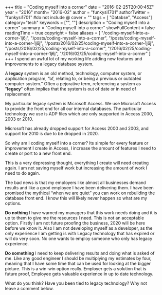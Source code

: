 +++
title = "Coding myself into a corner"
date = "2016-02-25T20:00:45Z"
year = "2016"
month= "2016-02"
author = "funkysi1701"
authorTwitter = "funkysi1701" #do not include @
cover = ""
tags = [ "Databse", "Access"]
category="tech"
keywords = ["", ""]
description =  "Coding myself into a corner"
summary = "Coding myself into a corner"
showFullContent = false
readingTime = true
copyright = false
aliases = [
    "/coding-myself-into-a-corner-1j6j",
    "/posts/coding-myself-into-a-corner",
    "/posts/coding-myself-into-a-corner-1j6j",
    "/posts/2016/02/25/coding-myself-into-a-corner-1j6j",
    "/posts/2016/02/25/coding-myself-into-a-corner",
    "/2016/02/25/coding-myself-into-a-corner-1j6j",
    "/2016/02/25/coding-myself-into-a-corner"
]
+++
I spend an awful lot of my working life adding new features and improvements to a legacy database system.

A **legacy** system is an old method, technology, computer system, or application program, “of, relating to, or being a previous or outdated computer system.” Often a pejorative term, referencing a system as "**legacy**" often implies that the system is out of date or in need of replacement.

My particular legacy system is Microsoft Access. We use Microsoft Access to provide the front end for all our internal databases. The particular technology we use is ADP files which are only supported in Access 2000, 2003 or 2010.

Microsoft has already dropped support for Access 2000 and 2003, and support for 2010 is due to be dropped in 2020.

So why am I coding myself into a corner? Its simple for every feature or improvement I create in Access, I increase the amount of features I need to create or port to a new front end.

This is a very depressing thought, everything I create will need creating again. I am not saving myself work but increasing the amount of work I need to do again.

The bad news is that my employers like almost all businesses demand results and like a good employee I have been delivering them. I have been promised the mythical “when we are quiet” you can work on rebuilding the database front end. I know this will likely never happen so what are my options.

**Do nothing** I have warned my managers that this work needs doing and it is up to them to give me the resources I need. This is not an acceptable option. Firstly I am not future proofing the business, 2020 will be here before we know it. Also I am not developing myself as a developer, as the only experience I am getting is with Legacy technology that has expired or will do very soon. No one wants to employ someone who only has legacy experience.

**Do something** I need to keep delivering results and doing what is asked of me. Like any good engineer I should be multiplying my estimates by four, meaning that I have some time that can be used for looking at the bigger picture. This is a win-win option really. Employer gets a solution that is future proof, Employee gets valuable experience in up to date technology.

What do you think? Have you been tied to legacy technology? Why not leave a comment below.